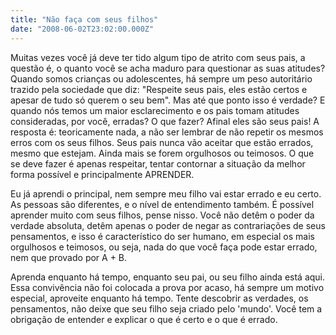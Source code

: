 ```yaml
---
title: "Não faça com seus filhos"
date: "2008-06-02T23:02:00.000Z"
---
```


Muitas vezes você já deve ter tido algum tipo de atrito com seus pais, a questão é, o quanto você se acha maduro para questionar as suas atitudes? Quando somos crianças ou adolescentes, há sempre um peso autoritário trazido pela sociedade que diz: "Respeite seus pais, eles estão certos e apesar de tudo só querem o seu bem". Mas até que ponto isso é verdade? E quando nós temos um maior esclarecimento e os pais tomam atitudes consideradas, por você, erradas? O que fazer? Afinal eles são seus pais! A resposta é: teoricamente nada, a não ser lembrar de não repetir os mesmos erros com os seus filhos. Seus pais nunca vão aceitar que estão errados, mesmo que estejam. Ainda mais se forem orgulhosos ou teimosos. O que se deve fazer é apenas respeitar, tentar contornar a situação da melhor forma possível e principalmente APRENDER.

Eu já aprendi o principal, nem sempre meu filho vai estar errado e eu certo. As pessoas são diferentes, e o nível de entendimento também. É possível aprender muito com seus filhos, pense nisso. Você não detêm o poder da verdade absoluta, detêm apenas o poder de negar as contrariações de seus pensamentos, e isso é característico do ser humano, em especial os mais orgulhosos e teimosos, ou seja, nada do que você faça pode estar errado, nem que provado por A + B.

Aprenda enquanto há tempo, enquanto seu pai, ou seu filho ainda está aqui. Essa convivência não foi colocada a prova por acaso, há sempre um motivo especial, aproveite enquanto há tempo. Tente descobrir as verdades, os pensamentos, não deixe que seu filho seja criado pelo 'mundo'. Você tem a obrigação de entender e explicar o que é certo e o que é errado.
